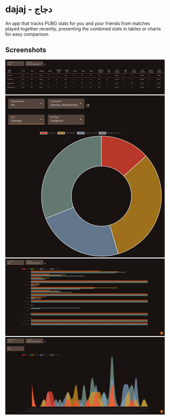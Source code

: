 # dajaj - دجاج

An app that tracks PUBG stats for you and your friends from matches played together recently, presenting the combined stats in tables or charts for easy comparison.

## Screenshots

![1](./.github/1.png)
![2](./.github/2.png)
![3](./.github/3.png)
![4](./.github/4.png)
